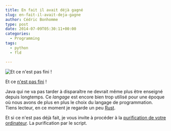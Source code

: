 ```yaml
---
title: En fait il avait déjà gagné
slug: en-fait-il-avait-deja-gagne
author: Cédric Bonhomme
type: post
date: 2014-07-09T05:30:11+00:00
categories:
  - Programming
tags:
  - python
  - fld

---
```

![Et ce n'est pas fini !](/images/blog/2014/07/Top39-700.3.png)

Et ce [n'est pas fini][1] !

Java qui ne va pas tarder à disparaître ne devrait même plus être enseigné
depuis longtemps. Ce _langage_ est encore bien trop utilisé pour une époque où
nous avons de plus en plus le choix du langage de programmation.  
Tiens lecteur, en ce moment je regarde un peu [Rust][2].

Et si ce n'est pas déjà fait, je vous invite à procéder à la
[purification de votre ordinateur][3]. La purification par le script.


 [1]: http://cacm.acm.org/blogs/blog-cacm/176450-python-is-now-the-most-popular-introductory-teaching-language-at-top-us-universities/fulltext
 [2]: http://www.rust-lang.org
 [3]: http://front-de-liberation-des-developpeurs.org/purification.html